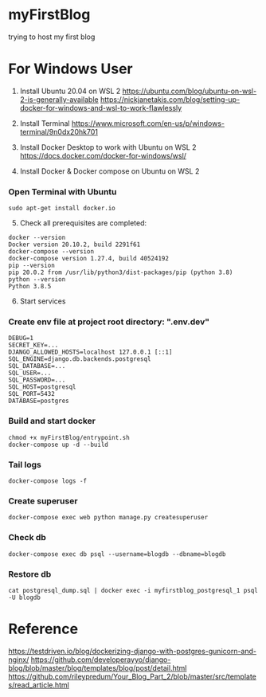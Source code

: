 # myFirstBlog
trying to host my first blog

# For Windows User
1. Install Ubuntu 20.04 on WSL 2 
https://ubuntu.com/blog/ubuntu-on-wsl-2-is-generally-available
https://nickjanetakis.com/blog/setting-up-docker-for-windows-and-wsl-to-work-flawlessly

2. Install Terminal
https://www.microsoft.com/en-us/p/windows-terminal/9n0dx20hk701

3. Install Docker Desktop to work with Ubuntu on WSL 2
https://docs.docker.com/docker-for-windows/wsl/

4. Install Docker & Docker compose on Ubuntu on WSL 2
### Open Terminal with Ubuntu 
```
sudo apt-get install docker.io
```
5. Check all prerequisites are completed:
```
docker --version 
Docker version 20.10.2, build 2291f61
docker-compose --version
docker-compose version 1.27.4, build 40524192
pip --version
pip 20.0.2 from /usr/lib/python3/dist-packages/pip (python 3.8)
python --version
Python 3.8.5
```

6. Start services
### Create env file at project root directory: ".env.dev"
```
DEBUG=1
SECRET_KEY=...
DJANGO_ALLOWED_HOSTS=localhost 127.0.0.1 [::1]
SQL_ENGINE=django.db.backends.postgresql
SQL_DATABASE=...
SQL_USER=...
SQL_PASSWORD=...
SQL_HOST=postgresql
SQL_PORT=5432
DATABASE=postgres
```
### Build and start docker 
```
chmod +x myFirstBlog/entrypoint.sh
docker-compose up -d --build
```
### Tail logs
```
docker-compose logs -f
```
### Create superuser
```
docker-compose exec web python manage.py createsuperuser
```
### Check db
```
docker-compose exec db psql --username=blogdb --dbname=blogdb
```
### Restore db
```
cat postgresql_dump.sql | docker exec -i myfirstblog_postgresql_1 psql -U blogdb
```
# Reference

https://testdriven.io/blog/dockerizing-django-with-postgres-gunicorn-and-nginx/
https://github.com/developerayyo/django-blog/blob/master/blog/templates/blog/post/detail.html
https://github.com/rileypredum/Your_Blog_Part_2/blob/master/src/templates/read_article.html